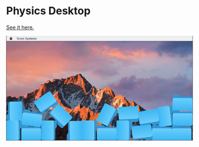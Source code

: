 # Physics Desktop

[See it here.](https://scum.systems/misc/desktop/)

![Screenshot](https://github.com/Tecate/physics-desktop/raw/main/screenshot.png)